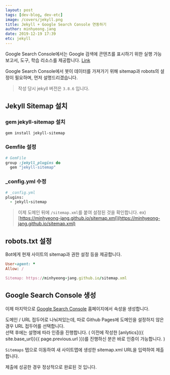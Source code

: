 ```yaml
---
layout: post
tags: [dev-blog, dev-etc]
image: /covers/jekyll.png
title: Jekyll + Google Search Console 연동하기
author: minhyeong.jang
date: 2019-12-19 17:39
etc: jekyll
---
```


Google Search Console에서는 Google 검색에 콘텐츠를 표시하기 위한 실행 가능 보고서, 도구, 학습 리소스를 제공합니다. [Link](https://support.google.com/webmasters/answer/6258314?utm_source=wnc_376106&utm_medium=gamma&utm_campaign=wnc_376106&utm_content=msg_743502&hl=ko)

Google Search Console에서 봇이 데이터를 가져가기 위해 sitemap과 robots의 설정이 필요하며, 먼저 설명드리겠습니다.

> 작성 당시 jekyll 버전은 `3.8.6` 입니다.

## Jekyll Sitemap 설치

### gem jekyll-sitemap 설치

```bash
gem install jekyll-sitemap
```

### Gemfile 설정

```ruby
# GemFile
group :jekyll_plugins do
  gem "jekyll-sitemap"
```

### \_config.yml 수정

```ruby
# _config.yml
plugins:
  - jekyll-sitemap
```

> 이제 도메인 뒤에 `/sitemap.xml`를 붙여 설정된 것을 확인합니다.
> ex) [https://minhyeong-jang.github.io/sitemap.xml](https://minhyeong-jang.github.io/sitemap.xml)

## robots.txt 설정

Bot에게 현재 사이트의 sitemap과 권한 설정 등을 제공합니다.

```ruby
User-agent: *
Allow: /

Sitemap: https://minhyeong-jang.github.io/sitemap.xml
```

## Google Search Console 생성

이제 마지막으로 [Google Search Console](https://search.google.com/search-console) 홈페이지에서 속성을 생성합니다.

도메인 / URL 접두어로 나눠져있는데, 따로 Github Pages에 도메인을 설정하지 않은 경우 URL 접두어를 선택합니다.  
선택 후에는 설명에 따라 인증을 진행합니다. ( 이전에 작성한 [anlytics]({{ site.base_url}}{{ page.previous.url }})를 진행하신 분은 바로 인증이 가능합니다. )

`Sitemaps` 탭으로 이동하여 새 사이트맵에 생성한 sitemap.xml URL을 입력하여 제출합니다.

제출에 성공한 경우 정상적으로 완료된 것 입니다.
